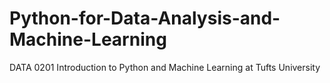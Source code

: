 # Python-for-Data-Analysis-and-Machine-Learning
DATA 0201 Introduction to Python and Machine Learning at Tufts University
